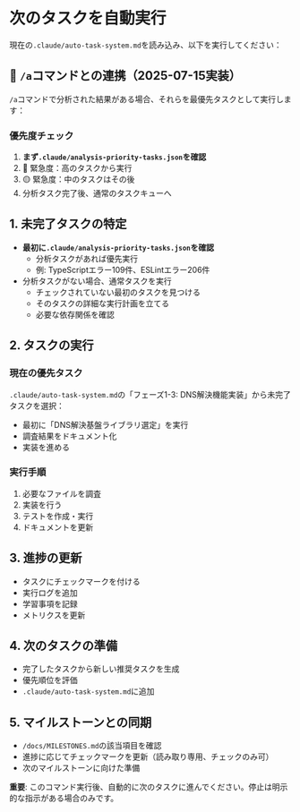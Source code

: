 # 次のタスクを自動実行

現在の`.claude/auto-task-system.md`を読み込み、以下を実行してください：

## 🔗 `/a`コマンドとの連携（2025-07-15実装）

`/a`コマンドで分析された結果がある場合、それらを最優先タスクとして実行します：

### 優先度チェック
1. **まず`.claude/analysis-priority-tasks.json`を確認**
2. 🔴 緊急度：高のタスクから実行
3. 🟡 緊急度：中のタスクはその後
4. 分析タスク完了後、通常のタスクキューへ

## 1. 未完了タスクの特定
- **最初に`.claude/analysis-priority-tasks.json`を確認**
  - 分析タスクがあれば優先実行
  - 例: TypeScriptエラー109件、ESLintエラー206件
- 分析タスクがない場合、通常タスクを実行
  - チェックされていない最初のタスクを見つける
  - そのタスクの詳細な実行計画を立てる
  - 必要な依存関係を確認

## 2. タスクの実行
### 現在の優先タスク
`.claude/auto-task-system.md`の「フェーズ1-3: DNS解決機能実装」から未完了タスクを選択：
- 最初に「DNS解決基盤ライブラリ選定」を実行
- 調査結果をドキュメント化
- 実装を進める

### 実行手順
1. 必要なファイルを調査
2. 実装を行う
3. テストを作成・実行
4. ドキュメントを更新

## 3. 進捗の更新
- タスクにチェックマークを付ける
- 実行ログを追加
- 学習事項を記録
- メトリクスを更新

## 4. 次のタスクの準備
- 完了したタスクから新しい推奨タスクを生成
- 優先順位を評価
- `.claude/auto-task-system.md`に追加

## 5. マイルストーンとの同期
- `/docs/MILESTONES.md`の該当項目を確認
- 進捗に応じてチェックマークを更新（読み取り専用、チェックのみ可）
- 次のマイルストーンに向けた準備

**重要**: このコマンド実行後、自動的に次のタスクに進んでください。停止は明示的な指示がある場合のみです。